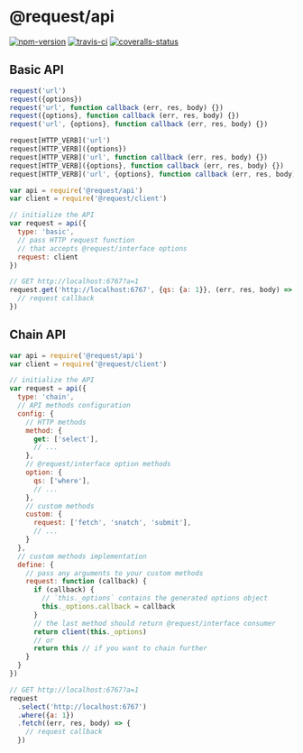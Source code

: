 
# @request/api

[![npm-version]][npm] [![travis-ci]][travis] [![coveralls-status]][coveralls]


## Basic API

```js
request('url')
request({options})
request('url', function callback (err, res, body) {})
request({options}, function callback (err, res, body) {})
request('url', {options}, function callback (err, res, body) {})

request[HTTP_VERB]('url')
request[HTTP_VERB]({options})
request[HTTP_VERB]('url', function callback (err, res, body) {})
request[HTTP_VERB]({options}, function callback (err, res, body) {})
request[HTTP_VERB]('url', {options}, function callback (err, res, body) {})
```

```js
var api = require('@request/api')
var client = require('@request/client')

// initialize the API
var request = api({
  type: 'basic',
  // pass HTTP request function
  // that accepts @request/interface options
  request: client
})

// GET http://localhost:6767?a=1
request.get('http://localhost:6767', {qs: {a: 1}}, (err, res, body) => {
  // request callback
})
```


## Chain API

```js
var api = require('@request/api')
var client = require('@request/client')

// initialize the API
var request = api({
  type: 'chain',
  // API methods configuration
  config: {
    // HTTP methods
    method: {
      get: ['select'],
      // ...
    },
    // @request/interface option methods
    option: {
      qs: ['where'],
      // ...
    },
    // custom methods
    custom: {
      request: ['fetch', 'snatch', 'submit'],
      // ...
    }
  },
  // custom methods implementation
  define: {
    // pass any arguments to your custom methods
    request: function (callback) {
      if (callback) {
        // `this._options` contains the generated options object
        this._options.callback = callback
      }
      // the last method should return @request/interface consumer
      return client(this._options)
      // or
      return this // if you want to chain further
    }
  }
})

// GET http://localhost:6767?a=1
request
  .select('http://localhost:6767')
  .where({a: 1})
  .fetch((err, res, body) => {
    // request callback
  })
```


  [npm-version]: http://img.shields.io/npm/v/@request/api.svg?style=flat-square (NPM Version)
  [travis-ci]: https://img.shields.io/travis/request/api/master.svg?style=flat-square (Build Status)
  [coveralls-status]: https://img.shields.io/coveralls/request/api.svg?style=flat-square (Test Coverage)

  [npm]: https://www.npmjs.org/package/@request/api
  [travis]: https://travis-ci.org/request/api
  [coveralls]: https://coveralls.io/r/request/api?branch=master
